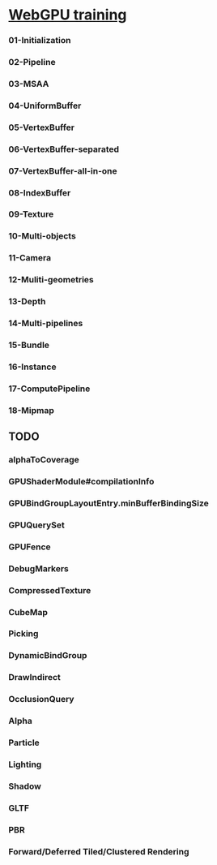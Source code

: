 # [WebGPU training](https://drawmindmap.github.io/webgpu-training/)
### 01-Initialization
### 02-Pipeline
### 03-MSAA
### 04-UniformBuffer
### 05-VertexBuffer
### 06-VertexBuffer-separated
### 07-VertexBuffer-all-in-one
### 08-IndexBuffer
### 09-Texture
### 10-Multi-objects
### 11-Camera
### 12-Muliti-geometries
### 13-Depth
### 14-Multi-pipelines
### 15-Bundle
### 16-Instance
### 17-ComputePipeline
### 18-Mipmap

## TODO
### alphaToCoverage
### GPUShaderModule#compilationInfo
### GPUBindGroupLayoutEntry.minBufferBindingSize
### GPUQuerySet
### GPUFence
### DebugMarkers
### CompressedTexture
### CubeMap
### Picking
### DynamicBindGroup
### DrawIndirect
### OcclusionQuery
### Alpha
### Particle
### Lighting
### Shadow
### GLTF
### PBR
### Forward/Deferred Tiled/Clustered Rendering
